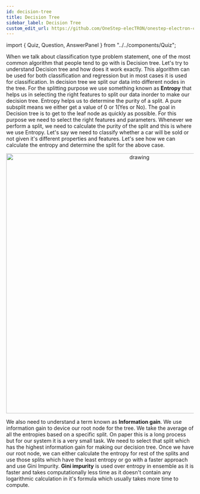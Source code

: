```yaml
---
id: decision-tree
title: Decision Tree
sidebar_label: Decision Tree
custom_edit_url: https://github.com/OneStep-elecTRON/onestep-electron-content
---
```


import { Quiz, Question, AnswerPanel } from "../../components/Quiz";

When we talk about classification type problem statement, one of the most common algorithm that people tend to go with is Decision tree. Let's try to understand Decision tree and how does it work exactly. This algorithm can be used for both classification and regression but in most cases it is used for classification. In decision tree we split our data into different nodes in the tree. For the splitting purpose we use something known as **Entropy** that helps us in selecting the right features to split our data inorder to make our decision tree. Entropy helps us to determine the purity of a split. A pure subsplit means we either get a value of 0 or 1(Yes or No). The goal in Decision tree is to get to the leaf node as quickly as possible. For this purpose we need to select the right features and parameters. Whenever we perform a split, we need to calculate the purity of the split and this is where we use Entropy. Let's say we need to classify whether a car will be sold or not given it's different properties and features. Let's see how we can calculate the entropy and determine the split for the above case.<br/>

<p align="center">
<img src="https://raw.githubusercontent.com/OneStep-elecTRON/ContentSection/main/Courses/easy_track/Decision%20Trees/DecisionTree-1.png" alt="drawing" width="700"/>
</p>

We also need to understand a term known as **Information gain**. We use information gain to device our root node for the tree. We take the average of all the entropies based on a specific split. On paper this is a long process but for our system it is a very small task. We need to select that split which has the highest information gain for making our decision tree. Once we have our root node, we can either calculate the entropy for rest of the splits and use those splits which have the least entropy or go with a faster approach and use Gini Impurity. **Gini impurity** is used over entropy in ensemble as it is faster and takes computationally less time as it doesn't contain any logarithmic calculation in it's formula which usually takes more time to compute. <br/>

<p align="center">
